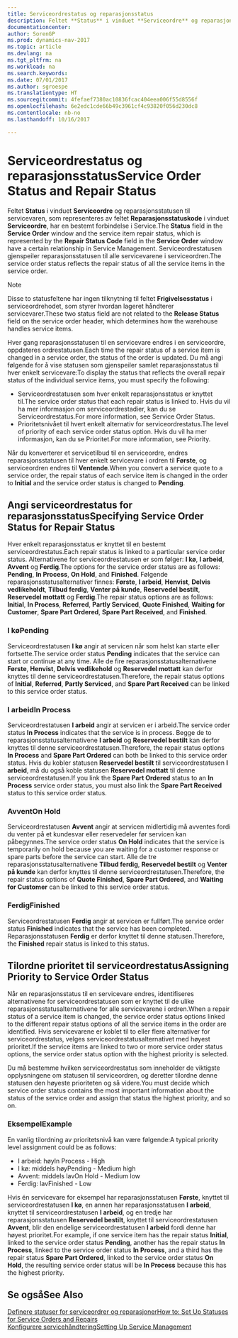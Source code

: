 ```yaml
---
title: Serviceordrestatus og reparasjonsstatus
description: Feltet **Status** i vinduet **Serviceordre** og reparasjonsstatusen til servicevaren, som representeres av feltet **Reparasjonsstatuskode** i vinduet **Serviceordre**, har en bestemt forbindelse i Service. Serviceordrestatusen gjenspeiler reparasjonsstatusen til alle servicevarene i serviceordren.
documentationcenter: 
author: SorenGP
ms.prod: dynamics-nav-2017
ms.topic: article
ms.devlang: na
ms.tgt_pltfrm: na
ms.workload: na
ms.search.keywords: 
ms.date: 07/01/2017
ms.author: sgroespe
ms.translationtype: HT
ms.sourcegitcommit: 4fefaef7380ac10836fcac404eea006f55d8556f
ms.openlocfilehash: 6e2edc1cde66b49c3961cf4c93820f056d230dc8
ms.contentlocale: nb-no
ms.lasthandoff: 10/16/2017

---
```

# <a name="service-order-status-and-repair-status"></a><span data-ttu-id="45eb8-104">Serviceordrestatus og reparasjonsstatus</span><span class="sxs-lookup"><span data-stu-id="45eb8-104">Service Order Status and Repair Status</span></span>
<span data-ttu-id="45eb8-105">Feltet **Status** i vinduet **Serviceordre** og reparasjonsstatusen til servicevaren, som representeres av feltet **Reparasjonsstatuskode** i vinduet **Serviceordre**, har en bestemt forbindelse i Service.</span><span class="sxs-lookup"><span data-stu-id="45eb8-105">The **Status** field in the **Service Order** window and the service item repair status, which is represented by the **Repair Status Code** field in the **Service Order** window have a certain relationship in Service Management.</span></span> <span data-ttu-id="45eb8-106">Serviceordrestatusen gjenspeiler reparasjonsstatusen til alle servicevarene i serviceordren.</span><span class="sxs-lookup"><span data-stu-id="45eb8-106">The service order status reflects the repair status of all the service items in the service order.</span></span>  
  
> [!NOTE]  
>  <span data-ttu-id="45eb8-107">Disse to statusfeltene har ingen tilknytning til feltet **Frigivelsesstatus** i serviceordrehodet, som styrer hvordan lageret håndterer servicevarer.</span><span class="sxs-lookup"><span data-stu-id="45eb8-107">These two status field are not related to the **Release Status** field on the service order header, which determines how the warehouse handles service items.</span></span>  
  
 <span data-ttu-id="45eb8-108">Hver gang reparasjonsstatusen til en servicevare endres i en serviceordre, oppdateres ordrestatusen.</span><span class="sxs-lookup"><span data-stu-id="45eb8-108">Each time the repair status of a service item is changed in a service order, the status of the order is updated.</span></span> <span data-ttu-id="45eb8-109">Du må angi følgende for å vise statusen som gjenspeiler samlet reparasjonsstatus til hver enkelt servicevare:</span><span class="sxs-lookup"><span data-stu-id="45eb8-109">To display the status that reflects the overall repair status of the individual service items, you must specify the following:</span></span>  
  
* <span data-ttu-id="45eb8-110">Serviceordrestatusen som hver enkelt reparasjonsstatus er knyttet til.</span><span class="sxs-lookup"><span data-stu-id="45eb8-110">The service order status that each repair status is linked to.</span></span> <span data-ttu-id="45eb8-111">Hvis du vil ha mer informasjon om serviceordrestadier, kan du se Serviceordrestatus.</span><span class="sxs-lookup"><span data-stu-id="45eb8-111">For more information, see Service Order Status.</span></span>  
* <span data-ttu-id="45eb8-112">Prioritetsnivået til hvert enkelt alternativ for serviceordrestatus.</span><span class="sxs-lookup"><span data-stu-id="45eb8-112">The level of priority of each service order status option.</span></span> <span data-ttu-id="45eb8-113">Hvis du vil ha mer informasjon, kan du se Prioritet.</span><span class="sxs-lookup"><span data-stu-id="45eb8-113">For more information, see Priority.</span></span>  
  
 <span data-ttu-id="45eb8-114">Når du konverterer et servicetilbud til en serviceordre, endres reparasjonsstatusen til hver enkelt servicevare i ordren til **Første**, og serviceordren endres til **Ventende**.</span><span class="sxs-lookup"><span data-stu-id="45eb8-114">When you convert a service quote to a service order, the repair status of each service item is changed in the order to **Initial** and the service order status is changed to **Pending**.</span></span>  
  
## <a name="specifying-service-order-status-for-repair-status"></a><span data-ttu-id="45eb8-115">Angi serviceordrestatus for reparasjonsstatus</span><span class="sxs-lookup"><span data-stu-id="45eb8-115">Specifying Service Order Status for Repair Status</span></span>  
<span data-ttu-id="45eb8-116">Hver enkelt reparasjonsstatus er knyttet til en bestemt serviceordrestatus.</span><span class="sxs-lookup"><span data-stu-id="45eb8-116">Each repair status is linked to a particular service order status.</span></span> <span data-ttu-id="45eb8-117">Alternativene for serviceordrestatusen er som følger: **I kø**, **I arbeid**, **Avvent** og **Ferdig**.</span><span class="sxs-lookup"><span data-stu-id="45eb8-117">The options for the service order status are as follows: **Pending**, **In Process**, **On Hold**, and **Finished**.</span></span> <span data-ttu-id="45eb8-118">Følgende reparasjonsstatusalternativer finnes: **Første**, **I arbeid**, **Henvist**, **Delvis vedlikeholdt**, **Tilbud ferdig**, **Venter på kunde**, **Reservedel bestilt**, **Reservedel mottatt** og **Ferdig**.</span><span class="sxs-lookup"><span data-stu-id="45eb8-118">The repair status options are as follows: **Initial**, **In Process**, **Referred**, **Partly Serviced**, **Quote Finished**, **Waiting for Customer**, **Spare Part Ordered**, **Spare Part Received**, and **Finished**.</span></span>  
  
### <a name="pending"></a><span data-ttu-id="45eb8-119">I kø</span><span class="sxs-lookup"><span data-stu-id="45eb8-119">Pending</span></span>  
<span data-ttu-id="45eb8-120">Serviceordrestatusen **I kø** angir at servicen når som helst kan starte eller fortsette.</span><span class="sxs-lookup"><span data-stu-id="45eb8-120">The service order status **Pending** indicates that the service can start or continue at any time.</span></span> <span data-ttu-id="45eb8-121">Alle de fire reparasjonsstatusalternativene **Første**, **Henvist**, **Delvis vedlikehold** og **Reservedel mottatt** kan derfor knyttes til denne serviceordrestatusen.</span><span class="sxs-lookup"><span data-stu-id="45eb8-121">Therefore, the repair status options of **Initial**, **Referred**, **Partly Serviced**, and **Spare Part Received** can be linked to this service order status.</span></span>  
  
### <a name="in-process"></a><span data-ttu-id="45eb8-122">I arbeid</span><span class="sxs-lookup"><span data-stu-id="45eb8-122">In Process</span></span>  
<span data-ttu-id="45eb8-123">Serviceordrestatusen **I arbeid** angir at servicen er i arbeid.</span><span class="sxs-lookup"><span data-stu-id="45eb8-123">The service order status **In Process** indicates that the service is in process.</span></span> <span data-ttu-id="45eb8-124">Begge de to reparasjonsstatusalternativene **I arbeid** og **Reservedel bestilt** kan derfor knyttes til denne serviceordrestatusen.</span><span class="sxs-lookup"><span data-stu-id="45eb8-124">Therefore, the repair status options **In Process** and **Spare Part Ordered** can both be linked to this service order status.</span></span> <span data-ttu-id="45eb8-125">Hvis du kobler statusen **Reservedel bestilt** til serviceordrestatusen **I arbeid**, må du også koble statusen **Reservedel mottatt** til denne serviceordrestatusen.</span><span class="sxs-lookup"><span data-stu-id="45eb8-125">If you link the **Spare Part Ordered** status to an **In Process** service order status, you must also link the **Spare Part Received** status to this service order status.</span></span>  
  
### <a name="on-hold"></a><span data-ttu-id="45eb8-126">Avvent</span><span class="sxs-lookup"><span data-stu-id="45eb8-126">On Hold</span></span>  
<span data-ttu-id="45eb8-127">Serviceordrestatusen **Avvent** angir at servicen midlertidig må avventes fordi du venter på et kundesvar eller reservedeler før servicen kan påbegynnes.</span><span class="sxs-lookup"><span data-stu-id="45eb8-127">The service order status **On Hold** indicates that the service is temporarily on hold because you are waiting for a customer response or spare parts before the service can start.</span></span> <span data-ttu-id="45eb8-128">Alle de tre reparasjonsstatusalternativene **Tilbud ferdig**, **Reservedel bestilt** og **Venter på kunde** kan derfor knyttes til denne serviceordrestatusen.</span><span class="sxs-lookup"><span data-stu-id="45eb8-128">Therefore, the repair status options of **Quote Finished**, **Spare Part Ordered**, and **Waiting for Customer** can be linked to this service order status.</span></span>  
  
### <a name="finished"></a><span data-ttu-id="45eb8-129">Ferdig</span><span class="sxs-lookup"><span data-stu-id="45eb8-129">Finished</span></span>  
<span data-ttu-id="45eb8-130">Serviceordrestatusen **Ferdig** angir at servicen er fullført.</span><span class="sxs-lookup"><span data-stu-id="45eb8-130">The service order status **Finished** indicates that the service has been completed.</span></span> <span data-ttu-id="45eb8-131">Reparasjonsstatusen **Ferdig** er derfor knyttet til denne statusen.</span><span class="sxs-lookup"><span data-stu-id="45eb8-131">Therefore, the **Finished** repair status is linked to this status.</span></span>  
  
## <a name="assigning-priority-to-service-order-status"></a><span data-ttu-id="45eb8-132">Tilordne prioritet til serviceordrestatus</span><span class="sxs-lookup"><span data-stu-id="45eb8-132">Assigning Priority to Service Order Status</span></span>  
<span data-ttu-id="45eb8-133">Når en reparasjonsstatus til en servicevare endres, identifiseres alternativene for serviceordrestatusen som er knyttet til de ulike reparasjonsstatusalternativene for alle servicevarene i ordren.</span><span class="sxs-lookup"><span data-stu-id="45eb8-133">When a repair status of a service item is changed, the service order status options linked to the different repair status options of all the service items in the order are identified.</span></span> <span data-ttu-id="45eb8-134">Hvis servicevarene er koblet til to eller flere alternativer for serviceordrestatus, velges serviceordrestatusalternativet med høyest prioritet.</span><span class="sxs-lookup"><span data-stu-id="45eb8-134">If the service items are linked to two or more service order status options, the service order status option with the highest priority is selected.</span></span>  
  
<span data-ttu-id="45eb8-135">Du må bestemme hvilken serviceordrestatus som inneholder de viktigste opplysningene om statusen til serviceordren, og deretter tilordne denne statusen den høyeste prioriteten og så videre.</span><span class="sxs-lookup"><span data-stu-id="45eb8-135">You must decide which service order status contains the most important information about the status of the service order and assign that status the highest priority, and so on.</span></span>  
  
### <a name="example"></a><span data-ttu-id="45eb8-136">Eksempel</span><span class="sxs-lookup"><span data-stu-id="45eb8-136">Example</span></span>  
<span data-ttu-id="45eb8-137">En vanlig tilordning av prioritetsnivå kan være følgende:</span><span class="sxs-lookup"><span data-stu-id="45eb8-137">A typical priority level assignment could be as follows:</span></span>  
  
* <span data-ttu-id="45eb8-138">I arbeid: høy</span><span class="sxs-lookup"><span data-stu-id="45eb8-138">In Process - High</span></span>  
* <span data-ttu-id="45eb8-139">I kø: middels høy</span><span class="sxs-lookup"><span data-stu-id="45eb8-139">Pending - Medium high</span></span>  
* <span data-ttu-id="45eb8-140">Avvent: middels lav</span><span class="sxs-lookup"><span data-stu-id="45eb8-140">On Hold - Medium low</span></span>  
* <span data-ttu-id="45eb8-141">Ferdig: lav</span><span class="sxs-lookup"><span data-stu-id="45eb8-141">Finished - Low</span></span>  
  
<span data-ttu-id="45eb8-142">Hvis én servicevare for eksempel har reparasjonsstatusen **Første**, knyttet til serviceordrestatusen **I kø**, en annen har reparasjonsstatusen **I arbeid**, knyttet til serviceordrestatusen **I arbeid**, og en tredje har reparasjonsstatusen **Reservedel bestilt**, knyttet til serviceordrestatusen **Avvent**, blir den endelige serviceordrestatusen **I arbeid** fordi denne har høyest prioritet.</span><span class="sxs-lookup"><span data-stu-id="45eb8-142">For example, if one service item has the repair status **Initial**, linked to the service order status **Pending**, another has the repair status **In Process**, linked to the service order status **In Process**, and a third has the repair status **Spare Part Ordered**, linked to the service order status **On Hold**, the resulting service order status will be **In Process** because this has the highest priority.</span></span>  
  
## <a name="see-also"></a><span data-ttu-id="45eb8-143">Se også</span><span class="sxs-lookup"><span data-stu-id="45eb8-143">See Also</span></span>  
[<span data-ttu-id="45eb8-144">Definere statuser for serviceordrer og reparasjoner</span><span class="sxs-lookup"><span data-stu-id="45eb8-144">How to: Set Up Statuses for Service Orders and Repairs</span></span>](service-order-repair-status.md)  
[<span data-ttu-id="45eb8-145">Konfigurere servicehåndtering</span><span class="sxs-lookup"><span data-stu-id="45eb8-145">Setting Up Service Management</span></span>](service-setup-service.md)  

